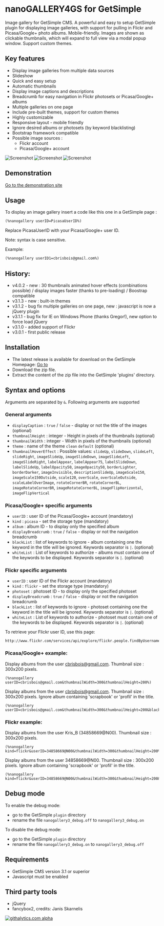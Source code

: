 nanoGALLERY4GS for GetSimple
===========

Image gallery for GetSimple CMS.
A powerful and easy to setup GetSimple plugin for displaying image galleries, with support for pulling in Flickr and Picasa/Google+ photo albums. Mobile-friendly.
Images are shown as clickable thumbnails, which will expand to full view via a modal popup window. Support custom themes.

Key features
--------
- Display image galleries from multiple data sources
- Slideshow
- Quick and easy setup
- Automatic thumbnails
- Display image captions and descriptions
- Breadcrumb for easy navigation in Flickr photosets or Picasa/Google+ albums
- Multiple galleries on one page
- Include pre-built themes, support for custom themes
- Highly customizable 
- Responsive layout - mobile friendly
- Ignore desired albums or photosets (by keyword blacklisting)
- Bootstrap framework compatible
- Possible image sources :
  * Flickr account
  * Picasa/Google+ account

![Screenshot](/nanogallery3/doc/nanoGALLERY4GS_screenshot.png?raw=true "Screenshot")
![Screenshot](/nanogallery3/doc/nanoGALLERY4GS_screenshot3.png?raw=true "Screenshot")
![Screenshot](/nanogallery3/doc/nanoGALLERY4GS_screenshot2.png?raw=true "Screenshot")


Demonstration
-------------

[Go to the demonstration site](http://www.nanogallery4gs.brisbois.fr/)

Usage
-----

To display an image gallery insert a code like this one in a GetSimple page :

``` HTML
(%nanogallery userID=PicasaUserID%)
```

Replace PicasaUserID with your Picasa/Google+ user ID.

Note: syntax is case sensitive.

Example:

``` HTML
(%nanogallery userID1=cbrisbois@gmail.com%)
```


History:
-----

* v4.0.2 - new : 30 thumbnails animated hover effects (combinations possible) / display images faster (thanks to pre-loading) / Boostrap compatible
* v3.1.3 - new : built-in themes
* v3.1.2 - bug fix multiple galleries on one page, new : javascript is now a jQuery plugin
* v3.1.1 - bug fix for IE on Windows Phone (thanks Gregor!), new option to force load jQuery
* v3.1.0 - added support of Flickr
* v3.0.1 - first public release


Installation
-----
* The latest release is available for download on the GetSimple Homepage: [Go to](http://get-simple.info/extend/plugin/nanogallery/630/)
* Download the zip file.
* Extract the content of the zip file into the GetSimple 'plugins' directory.


Syntax and options
------------------
Arguments are separated by ```&```. Following arguments are supported 

### General arguments
* `displayCaption` : `true` / `false` - display or not the title of the images (optional)
* `thumbnailHeight` : integer - Height in pixels of the thumbnails (optional)
* `thumbnailWidth` : integer - Width in pixels of the thumbnails (optional)
* `theme` : name of the theme `clean` `default` (optional)
* `thumbnailHoverEffect` : 
   Possible values: `slideUp`, `slideDown`, `slideLeft`, `slideRight`, `imageSlideUp`, `imageSlideDown`, `imageSlideLeft`, `imageSlideRight`, `labelAppear`, `labelAppear75`, `labelSlideDown`, `labelSlideUp`, `labelOpacity50`, `imageOpacity50`, `borderLighter`, `borderDarker`, `imageInvisible`, `descriptionSlideUp`, `imageScale150`, `imageScale150Outside`, `scale120`, `overScale`, `overScaleOutside`, `scaleLabelOverImage`, `rotateCornerBR`, `rotateCornerBL`, `imageRotateCornerBR`, `imageRotateCornerBL`, `imageFlipHorizontal`, `imageFlipVertical`

### Picasa/Google+ specific arguments
* `userID` : user ID of the Picasa/Google+ account (mandatory)
* `kind` : `picasa` - set the storage type (mandatory)
* `album` : album ID - to display only the specified album 
* `displayBreadcrumb` : `true` / `false` - display or not the navigation breadcrumb
* `blackList` : list of keywords to ignore - album containing one the keyword in the title will be ignored. Keywords separator is `|`. (optional)
* `whiteList` : List of keywords to authorize - albums must contain one of the keywords to be displayed. Keywords separator is `|`. (optional)

### Flickr specific arguments
* `userID` : user ID of the Flickr account (mandatory)
* `kind` : `flickr` - set the storage type (mandatory)
* `photoset` : photoset ID - to display only the specified photoset 
* `displayBreadcrumb` : `true` / `false` - display or not the navigation breadcrumb
* `blackList` : list of keywords to ignore - photoset containing one the keyword in the title will be ignored. Keywords separator is `|`. (optional)
* `whiteList` : List of keywords to authorize - photoset must contain one of the keywords to be displayed. Keywords separator is `|`. (optional)

To retrieve your Flickr user ID, use this page:
```
http://www.flickr.com/services/api/explore/flickr.people.findByUsername
```


### Picasa/Google+ example:

Display albums from the user cbrisbois@gmail.com. Thumbnail size : 300x200 pixels.

```
(%nanogallery userID=cbrisbois@gmail.com&thumbnailWidth=300&thumbnailHeight=200%)
```

Display albums from the user cbrisbois@gmail.com. Thumbnail size : 300x200 pixels. Ignore album containing 'scrapbook' or 'profil' in the title.

```
(%nanogallery userID=cbrisbois@gmail.com&thumbnailWidth=300&thumbnailHeight=200&blackList=scrapbook|profil%)
```



### Flickr example:

Display albums from the user Kris_B (34858669@N00). Thumbnail size : 300x200 pixels.

```
(%nanogallery kind=flickr&userID=34858669@N00&thumbnailWidth=300&thumbnailHeight=200%)
```

Display albums from the user 34858669@N00. Thumbnail size : 300x200 pixels. Ignore album containing 'scrapbook' or 'profil' in the title.

```
(%nanogallery kind=flickr&userID=34858669@N00&thumbnailWidth=300&thumbnailHeight=200&blackList=scrapbook|profil%)
```


Debug mode
----------

To enable the debug mode:

* go to the GetSimple ```plugin``` directory
* rename the file ```nanogallery3_debug.off``` to ```nanogallery3_debug.on```

To disable the debug mode:

* go to the GetSimple ```plugin``` directory
* rename the file ```nanogallery3_debug.on``` to ```nanogallery3_debug.off```


Requirements
------------
* GetSimple CMS version 3.1 or superior
* Javascript must be enabled

Third party tools
-----------------
* jQuery
* fancybox2, credits: Janis Skarnelis


[![githalytics.com alpha](https://cruel-carlota.pagodabox.com/de295d45496c01bb871078aac2bcfcac "githalytics.com")](http://githalytics.com/Kris-B/nanoGALLERY)

